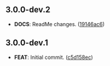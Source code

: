 ## 3.0.0-dev.2

 - **DOCS**: ReadMe changes. ([19146ac6](https://github.com/mathrunet/flutter_masamune/commit/19146ac699bff3de8e5305c6e8bf83e6d4578197))

## 3.0.0-dev.1

 - **FEAT**: Initial commit. ([c5d158ec](https://github.com/mathrunet/flutter_masamune/commit/c5d158ecd74b506abf75ffd3a73994eedd3d76b8))

